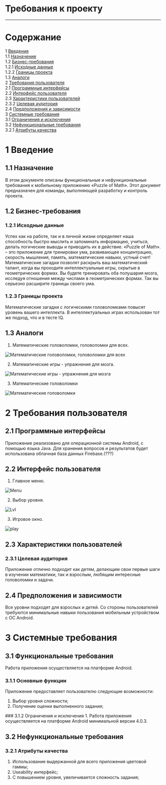 # Требования к проекту
---

# Содержание
1 [Введение](#intro)  
1.1 [Назначение](#appointment)  
1.2 [Бизнес-требования](#business_requirements)  
1.2.1 [Исходные данные](#initial_data)  
1.2.2 [Границы проекта](#project_boundary)  
1.3 [Аналоги](#analogues)  
2 [Требования пользователя](#user_requirements)  
2.1 [Программные интерфейсы](#software_interfaces)  
2.2 [Интерфейс пользователя](#user_interface)  
2.3 [Характеристики пользователей](#user_specifications)  
2.3.2 [Целевая аудитория](#target_audience)  
2.4 [Предположения и зависимости](#assumptions_and_dependencies)  
3 [Системные требования](#system_requirements)  
3.1 [Ограничения и исключения](#restrictions_and_exclusions)  
3.2 [Нефункциональные требования](#non-functional_requirements)  
3.2.1 [Атрибуты качества](#quality_attributes)  


<a name="intro"/>

# 1 Введение

<a name="appointment"/>

## 1.1 Назначение
В этом документе описаны функциональные и нефункциональные требования к мобильному приложению «Puzzle of Math». Этот документ предназначен для команды, выполняющей разработку и контроль проекта.
<a name="business_requirements"/>
## 1.2 Бизнес-требования

<a name="initial_data"/>

### 1.2.1 Исходные данные
Успех как на работе, так и в личной жизни определяет наша способность быстро мыслить и запоминать информацию, учиться, делать логические выводы и приводить их в действие.
«Puzzle of Math». – это приложение для тренировки ума, развивающее концентрацию, скорость мышления, память, математические навыки, устный счет!
Математические загадки позволят раскрыть ваш математический талант, когда вы проходите интеллектуальные игры, скрытые в геометрических формах. Вы будете тренировать оба полушария мозга, исследуя отношения между числами в геометрических формах. Так вы серьезно расширите границы своего ума.
 
<a name="project_boundary"/>

### 1.2.3 Границы проекта
Математические загадки с логическими головоломками повысят уровень вашего интеллекта.
В интеллектуальных играх использован тот же подход, что и в тесте IQ.

<a name="analogues"/>

## 1.3 Аналоги
1.	Математические головоломки, головоломки для всех.

![Математические головоломки, головоломки для всех](../Analog/Analog1.png) 

2.	Математические игры - упражнения для мозга.

![Математические игры - упражнения для мозга](../Analog/Analog2.png) 

3.	Математические головоломки

![Математические головоломки](../Analog/Analog3.png) 

<a name="user_requirements"/>

# 2 Требования пользователя

<a name="software_interfaces"/>

## 2.1 Программные интерфейсы
Приложение реализовано для операционной системы Android, с помощью языка Java.
Для хранения вопросов и результатов будет использована облачная база данных Firebase.(???)

<a name="user_interface"/>

## 2.2 Интерфейс пользователя
1.	Главное меню. 

![Menu](../MockUp/Menu.png) 

2.	Выбор уровня.  

![Lvl](../MockUp/LVL.png) 

3.	Игровое окно.  

![play](../MockUp/Play.png) 

<a name="user_specifications"/>

## 2.3 Характеристики пользователей

<a name="target_audience"/>

### 2.3.1 Целевая аудитория
Приложение отлично подходит как детям, делающим свои первые шаги в изучении математики, так и взрослым, любящим интересные головоломки и задачи. 

<a name="assumptions_and_dependencies"/>

## 2.4 Предположения и зависимости
Все уровни подходят для взрослых и детей. Со стороны пользователей требуются минимальные навыки пользования мобильным устройством c ОС Android.
<a name="system_requirements"/>

# 3 Системные требования

<a name="functional_requirements"/>

## 3.1 Функциональные требования
Работа приложения осуществляется на платформе Android.
<a name="main_functions"/>

### 3.1.1 Основные функции

Приложение предоставляет пользователю следующие возможности:
1. 	Выбор уровня сложности;
2. 	Получение оценки выполненного задания;
<a name="restrictions_and_exclusions"/>
### 3.1.2 Ограничения и исключения
1.	Работа приложения осуществляется на платформе Android минимальной версии 4.0.3.

## 3.2 Нефункциональные требования

<a name="quality_attributes"/>

### 3.2.1 Атрибуты качества
1.	Использование выдержанной для всего приложения цветовой гаммы;
2.	Useability интерфейс;
3.	С повышением уровня, увеличивается сложность задания;





